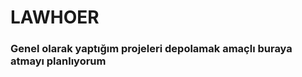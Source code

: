#                                  LAWHOER
### Genel olarak yaptığım projeleri depolamak amaçlı buraya atmayı planlıyorum
